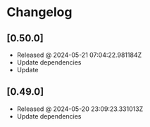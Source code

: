 # Changelog

## [0.50.0]

- Released @ 2024-05-21 07:04:22.981184Z
- Update dependencies
- Update

## [0.49.0]

- Released @ 2024-05-20 23:09:23.331013Z
- Update dependencies
